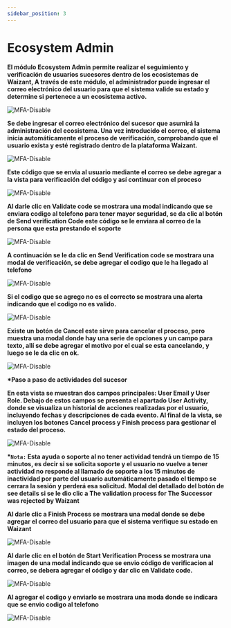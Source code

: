 ```yaml
---
sidebar_position: 3
---
```


# Ecosystem Admin

**El módulo Ecosystem Admin permite realizar el seguimiento y verificación de usuarios sucesores dentro de los ecosistemas de Waizant, A través de este módulo, el administrador puede ingresar el correo electrónico del usuario para que el sistema valide su estado y determine si pertenece a un ecosistema activo.**

![MFA-Disable](/img/backoffice-user/verification_process_backoffice.png)

**Se debe ingresar el correo electrónico del sucesor que asumirá la administración del ecosistema. Una vez introducido el correo, el sistema inicia automáticamente el proceso de verificación, comprobando que el usuario exista y esté registrado dentro de la plataforma Waizant.**

![MFA-Disable](/img/backoffice-user/user_email_start_verification.png)

**Este código que se envia al usuario mediante el correo se debe agregar a la vista para verificación del código y así continuar con el proceso**

![MFA-Disable](/img/backoffice-user/internal_code_verification.png)

**Al darle clic en Validate code se mostrara una modal indicando que se enviara codigo al telefono para tener mayor seguridad, se da clic al botón de Send verification Code este código se le enviara al correo de la persona que esta prestando el soporte**

![MFA-Disable](/img/backoffice-user/images_succesor/verification_succesfull.png)

**A continuación se le da clic en Send Verification code se mostrara una modal de verificación, se debe agregar el codigo que le ha llegado al telefono**

![MFA-Disable](/img/backoffice-user/images_succesor/validate_code_phone.png)

**Si el codigo que se agrego no es el correcto se mostrara una alerta indicando que el codigo no es valido.**

![MFA-Disable](/img/backoffice-user/images_succesor/image_alert_code_invalid.png)

**Existe un botón de Cancel este sirve para cancelar el proceso, pero muestra una modal donde hay una serie de opciones y un campo para texto, allí se debe agregar el motivo por el cual se esta cancelando, y luego se le da clic en ok.**

![MFA-Disable](/img/backoffice-user/images_succesor/cancel_process_admin_backoffice.png)

**\*Paso a paso de actividades del sucesor**

**En esta vista se muestran dos campos principales: User Email y User Role. Debajo de estos campos se presenta el apartado User Activity, donde se visualiza un historial de acciones realizadas por el usuario, incluyendo fechas y descripciones de cada evento. Al final de la vista, se incluyen los botones Cancel process y Finish process para gestionar el estado del proceso.**

![MFA-Disable](/img/backoffice-user/images_succesor/user_activity_backoffice.png)

**\*`Nota:` Esta ayuda o soporte al no tener actividad tendrá un tiempo de 15 minutos, es decir si se solicita soporte y el usuario no vuelve a tener actividad no responde al llamado de soporte a los 15 minutos de inactividad por parte del usuario automáticamente pasado el tiempo se cerrara la sesión y perderá esa solicitud.**
**Modal del detallado del botón de see details si se le dio clic a The validation process for The Successor was rejected by Waizant**

**Al darle clic a Finish Process se mostrara una modal donde se debe agregar el correo del usuario para que el sistema verifique su estado en Waizant**

![MFA-Disable](/img/backoffice-user/images_succesor/image_start_verification_process.png)

**Al darle clic en el botón de Start Verification Process se mostrara una imagen de una modal indicando que se envio código de verificacion al correo, se debera agregar el código y dar clic en Validate code.**

![MFA-Disable](/img/backoffice-user/images_succesor/validation_internal_code.png)

**Al agregar el codigo y enviarlo se mostrara una moda donde se indicara que se envio codigo al telefono**

![MFA-Disable](/img/backoffice-user/images_succesor/image_send_code_phone.png)
